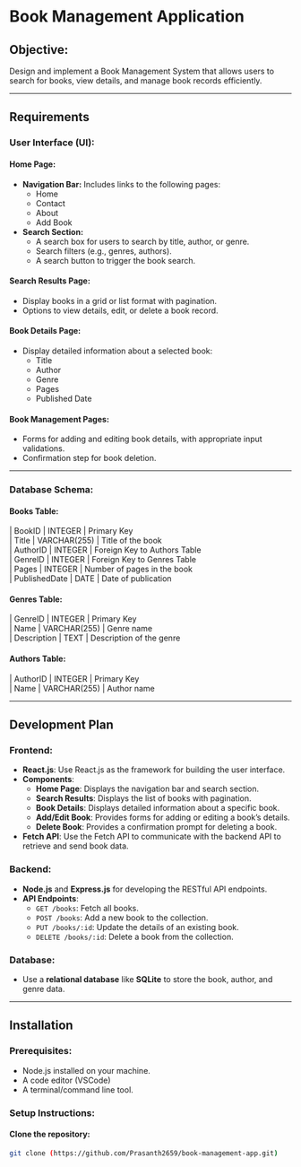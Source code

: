 # Book Management Application

## Objective:
Design and implement a Book Management System that allows users to search for books, view details, and manage book records efficiently.

---

## Requirements

### User Interface (UI):

#### Home Page:
- **Navigation Bar:** Includes links to the following pages:
  - Home
  - Contact
  - About
  - Add Book
- **Search Section:** 
  - A search box for users to search by title, author, or genre.
  - Search filters (e.g., genres, authors).
  - A search button to trigger the book search.

#### Search Results Page:
- Display books in a grid or list format with pagination.
- Options to view details, edit, or delete a book record.

#### Book Details Page:
- Display detailed information about a selected book:
  - Title
  - Author
  - Genre
  - Pages
  - Published Date

#### Book Management Pages:
- Forms for adding and editing book details, with appropriate input validations.
- Confirmation step for book deletion.

---

### Database Schema:

#### Books Table:    
| BookID         | INTEGER      | Primary Key                           
| Title          | VARCHAR(255) | Title of the book                    
| AuthorID       | INTEGER      | Foreign Key to Authors Table         
| GenreID        | INTEGER      | Foreign Key to Genres Table          
| Pages          | INTEGER      | Number of pages in the book         
| PublishedDate  | DATE         | Date of publication                   

#### Genres Table:
| GenreID        | INTEGER      | Primary Key                          
| Name           | VARCHAR(255) | Genre name                          
| Description    | TEXT         | Description of the genre            

#### Authors Table:

| AuthorID       | INTEGER      | Primary Key                          
| Name           | VARCHAR(255) | Author name                          

---

## Development Plan

### Frontend:
- **React.js**: Use React.js as the framework for building the user interface.
- **Components**:
  - **Home Page**: Displays the navigation bar and search section.
  - **Search Results**: Displays the list of books with pagination.
  - **Book Details**: Displays detailed information about a specific book.
  - **Add/Edit Book**: Provides forms for adding or editing a book’s details.
  - **Delete Book**: Provides a confirmation prompt for deleting a book.
- **Fetch API**: Use the Fetch API to communicate with the backend API to retrieve and send book data.

### Backend:
- **Node.js** and **Express.js** for developing the RESTful API endpoints.
- **API Endpoints**:
  - `GET /books`: Fetch all books.
  - `POST /books`: Add a new book to the collection.
  - `PUT /books/:id`: Update the details of an existing book.
  - `DELETE /books/:id`: Delete a book from the collection.
  
### Database:
- Use a **relational database** like **SQLite** to store the book, author, and genre data.
  
---

## Installation

### Prerequisites:
- Node.js installed on your machine.
- A code editor (VSCode)
- A terminal/command line tool.

### Setup Instructions:

#### Clone the repository:
```bash
git clone (https://github.com/Prasanth2659/book-management-app.git)
